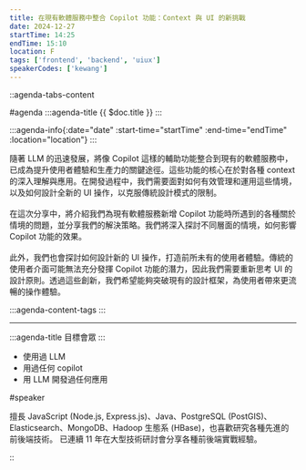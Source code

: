 ```yaml
---
title: 在現有軟體服務中整合 Copilot 功能：Context 與 UI 的新挑戰
date: 2024-12-27
startTime: 14:25
endTime: 15:10
location: F
tags: ['frontend', 'backend', 'uiux']
speakerCodes: ['kewang']
---
```


::agenda-tabs-content
<!--議程資訊-->
#agenda
:::agenda-title
{{ $doc.title }}
:::

:::agenda-info{:date="date" :start-time="startTime" :end-time="endTime" :location="location"}
:::

<!--議程資訊(內容)-->
隨著 LLM 的迅速發展，將像 Copilot 這樣的輔助功能整合到現有的軟體服務中，已成為提升使用者體驗和生產力的關鍵途徑。這些功能的核心在於對各種 context 的深入理解與應用。在開發過程中，我們需要面對如何有效管理和運用這些情境，以及如何設計全新的 UI 操作，以克服傳統設計模式的限制。
<br><br>
在這次分享中，將介紹我們為現有軟體服務新增 Copilot 功能時所遇到的各種關於情境的問題，並分享我們的解決策略。我們將深入探討不同層面的情境，如何影響 Copilot 功能的效果。
<br><br>
此外，我們也會探討如何設計新的 UI 操作，打造前所未有的使用者體驗。傳統的使用者介面可能無法充分發揮 Copilot 功能的潛力，因此我們需要重新思考 UI 的設計原則。透過這些創新，我們希望能夠突破現有的設計框架，為使用者帶來更流暢的操作體驗。

:::agenda-content-tags
:::

---

:::agenda-title
目標會眾
:::

<!--目標會眾(內容)-->
- 使用過 LLM
- 用過任何 copilot
- 用 LLM 開發過任何應用

<!--講者介紹-->
#speaker
<!--講者介紹(內容)-->
擅長 JavaScript (Node.js, Express.js)、Java、PostgreSQL (PostGIS)、Elasticsearch、MongoDB、Hadoop 生態系 (HBase)，也喜歡研究各種先進的前後端技術。
已連續 11 年在大型技術研討會分享各種前後端實戰經驗。

::
